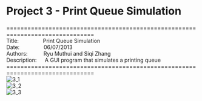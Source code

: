 # Project 3 - Print Queue Simulation
===============================================================================<br>
Title:&emsp;&emsp;&emsp;&emsp;&nbsp;&nbsp;Print Queue Simulation<br>
Date:&emsp;&emsp;&emsp;&emsp;&nbsp;&nbsp;06/07/2013<br>
Authors:&emsp;&emsp;&emsp;Ryu Muthui and Siqi Zhang<br>
Description:&emsp;&nbsp;&nbsp;A GUI program that simulates a printing queue<br>
===============================================================================<br>
![3_1](https://cloud.githubusercontent.com/assets/10789046/24318643/be28c0bc-10c5-11e7-89c4-4965a53b74eb.jpg)<br>
![3_2](https://cloud.githubusercontent.com/assets/10789046/24318644/c1b4d978-10c5-11e7-8656-79dab02025fe.jpg)<br>
![3_3](https://cloud.githubusercontent.com/assets/10789046/24318645/c45cde96-10c5-11e7-908c-68409f751be9.jpg)<br>
